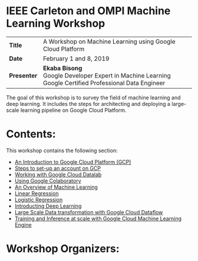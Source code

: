 # IEEE Carleton and OMPI Machine Learning Workshop

<!-- <p align="left">
    <img src="ieee-ompi/poster-ieee_ompi.png" alt="IEEE Carleton and OMPI Machine Learning Workshop." height=60% width=60%/>
</p> -->

<!-- | Title         | A Workshop on Machine Learning using Google Cloud Platform |
| ------------- | ---------------------------------------------------------- |
| Date          | February 1 and 8, 2019  |
| Presenter     | Ekaba Bisong, <br>Google Developer Expert in Machine Learning<br> Google Certified Professional Data Engineer  | -->

| | | |
|-|-|-|
|__Title__| A Workshop on Machine Learning using Google Cloud Platform |
|__Date__ | February 1 and 8, 2019 |
|__Presenter__ | __Ekaba Bisong__ <br>Google Developer Expert in Machine Learning<br> Google Certified Professional Data Engineer |

The goal of this workshop is to survey the field of machine learning and deep learning. It includes the steps for architecting and deploying a large-scale learning pipeline on Google Cloud Platform.

# Contents:
This workshop contains the following section:
- <a href="./intro-gcp.ipynb">An Introduction to Google Cloud Platform (GCP)</a>
- <a href="./setting-up-gcp.ipynb">Steps to set-up an account on GCP</a>
- <a href="./datalab.ipynb">Working with Google Cloud Datalab</a>
- <a href="./google-colab.ipynb">Using Google Colaboratory</a>
- <a href="./ml-overview.ipynb">An Overview of Machine Learning</a>
- <a href="./linear_regression.ipynb">Linear Regression</a>
- <a href="./logistic_regression.ipynb">Logistic Regression</a>
- <a href="./deep_learning.ipynb">Introducting Deep Learning</a>
- <a href="./dataflow.ipynb">Large Scale Data transformation with Google Cloud Dataflow</a>
- <a href="./cloud-mle.ipynb">Training and Inference at scale with Google Cloud Machine Learning Engine</a>

# Workshop Organizers: